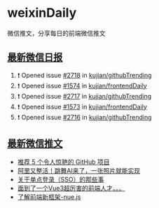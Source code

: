 # weixinDaily
微信推文，分享每日的前端微信推文

## [最新微信日报](https://github.com/kujian/weixinDaily/issues)

<!--START_SECTION:activity-->
1. ❗ Opened issue [#2718](https://github.com/kujian/githubTrending/issues/2718) in [kujian/githubTrending](https://github.com/kujian/githubTrending)
2. ❗ Opened issue [#1574](https://github.com/kujian/frontendDaily/issues/1574) in [kujian/frontendDaily](https://github.com/kujian/frontendDaily)
3. ❗ Opened issue [#2717](https://github.com/kujian/githubTrending/issues/2717) in [kujian/githubTrending](https://github.com/kujian/githubTrending)
4. ❗ Opened issue [#1573](https://github.com/kujian/frontendDaily/issues/1573) in [kujian/frontendDaily](https://github.com/kujian/frontendDaily)
5. ❗ Opened issue [#2716](https://github.com/kujian/githubTrending/issues/2716) in [kujian/githubTrending](https://github.com/kujian/githubTrending)
<!--END_SECTION:activity-->


## [最新微信推文](https://weixin.qdkfweb.cn/)

<!-- BLOG-POST-LIST:START -->
- [推荐 5 个令人惊艳的 GitHub 项目](https://weixin.qdkfweb.cn/38638.html)
- [阿里又整活！跳舞AI来了，一张照片就能实现](https://weixin.qdkfweb.cn/38677.html)
- [关于单点登录（SSO）的那些事](https://weixin.qdkfweb.cn/38583.html)
- [面到了一个Vue3超厉害的前端人才。。。](https://weixin.qdkfweb.cn/38586.html)
- [了解前端新框架-nue.js](https://weixin.qdkfweb.cn/38587.html)
<!-- BLOG-POST-LIST:END -->